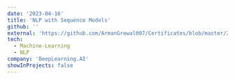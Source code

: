 ```yaml
---
date: '2023-04-16'
title: 'NLP with Sequence Models'
github: ''
external: 'https://github.com/ArmanGrewal007/Certificates/blob/master/2023_04_16_Coursera_NLP3.pdf'
tech:
  - Machine-Learning
  - NLP
company: 'DeepLearning.AI'
showInProjects: false
---
```



